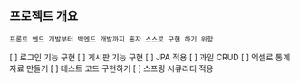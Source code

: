 ## 프로젝트 개요
```
프론트 엔드 개발부터 백엔드 개발까지 혼자 스스로 구현 하기 위함 
```

[ ] 로그인 기능 구현
[ ] 게시판 기능 구현
[ ] JPA 적용
[ ] 과일 CRUD
[ ] 엑셀로 통계자료 만들기
[ ] 테스트 코드 구현하기
[ ] 스프링 시큐리티 적용

